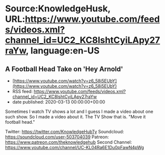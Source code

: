 # Source:KnowledgeHusk, URL:https://www.youtube.com/feeds/videos.xml?channel_id=UC2_KC8lshtCyiLApy27raYw, language:en-US

## A Football Head Take on 'Hey Arnold'
 - [https://www.youtube.com/watch?v=z6_58j5EUbY](https://www.youtube.com/watch?v=z6_58j5EUbY)
 - RSS feed: https://www.youtube.com/feeds/videos.xml?channel_id=UC2_KC8lshtCyiLApy27raYw
 - date published: 2020-03-13 00:00:00+00:00

Sometimes I watch TV shows a lot and I guess I made a video about one such show. So I made a video about it. The TV Show that is. "Move it football head."

Twitter: https://twitter.com/KnowledgeHubTy
Soundcloud: https://soundcloud.com/user-503704039
Patreon: https://www.patreon.com/theknowledgehub
Second Channel: https://www.youtube.com/channel/UC-KL04Ra6E1Du0pFawN4pWg

